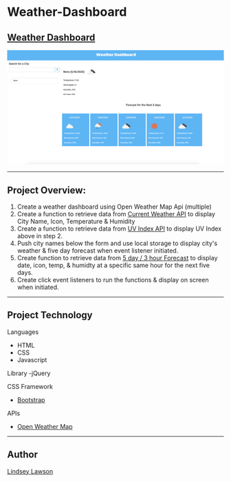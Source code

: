 # Weather-Dashboard



## [Weather Dashboard](https://lynseahoss.github.io/Weather-Dashboard/)
![Weather Dashboard](assets/images/wthrDash.png)

----
## Project Overview:
1. Create a weather dashboard using Open Weather Map Api (multiple)
2. Create a function to retrieve data from [Current Weather API](https://openweathermap.org/current) to display City Name, Icon, Temperature & Humidity  
3. Create a function to retrieve data from [UV Index API](https://openweathermap.org/api/uvi) to display UV Index above in step 2.
4. Push city names below the form and use local storage to display city's weather & five day forecast when event listener initiated. 
5. Create function to retrieve data from [5 day / 3 hour Forecast](https://openweathermap.org/forecast5) to display date, icon, temp, & humidty at a specific same hour for the next five days.
6. Create click event listeners to run the functions & display on screen when initiated.

----

## Project Technology

Languages
- HTML
- CSS
- Javascript

Library
-jQuery

CSS Framework
- [Bootstrap](https://getbootstrap.com/docs/4.5/getting-started/introduction/)

APIs
- [Open Weather Map](https://openweathermap.org/api)

----
## Author
[Lindsey Lawson](https://github.com/lynseahoss/)





